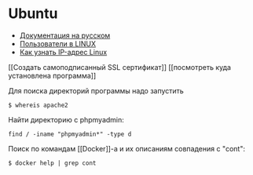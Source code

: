 # Ubuntu
- [Документация на русском](https://help.ubuntu.ru/wiki/%D1%81%D0%B8%D1%81%D1%82%D0%B5%D0%BC%D0%B0)
- [Пользователи в LINUX](https://techlist.top/linux-users-types-of-users/)
- [Как узнать IP-адрес Linux](https://losst.ru/kak-uznat-ip-adres-linux)

[[Создать самоподписанный SSL сертификат]]
[[посмотреть куда установлена программа]]

Для поиска директорий программы надо запустить
 ```
 $ whereis apache2
 ```

Найти директорию с phpmyadmin: 
```
find / -iname "phpmyadmin*" -type d
```

Поиск по командам [[Docker]]-a и их описаниям совпадения с "cont":
```
$ docker help | grep cont

```

